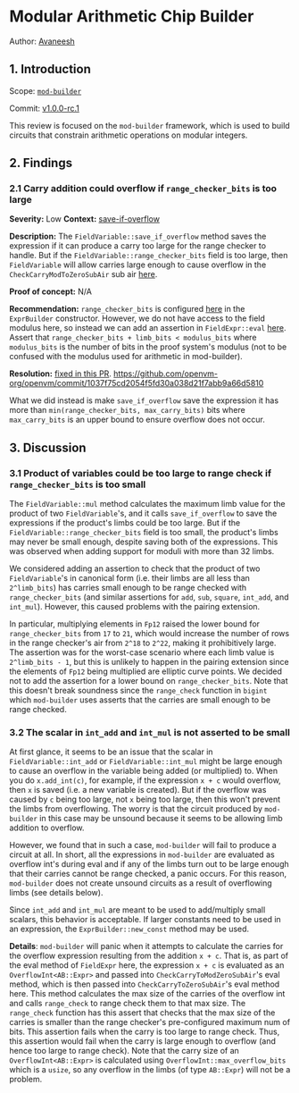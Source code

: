 # Modular Arithmetic Chip Builder

Author: [Avaneesh](https://github.com/Avaneesh-axiom)

## 1. Introduction

Scope: [`mod-builder`](https://github.com/openvm-org/openvm/tree/v1.0.0-rc.1/crates/circuits/mod-builder)

Commit: [v1.0.0-rc.1](https://github.com/openvm-org/openvm/releases/tag/v1.0.0-rc.1)

This review is focused on the `mod-builder` framework, which is used to build circuits that constrain arithmetic operations on modular integers.

## 2. Findings

### 2.1 Carry addition could overflow if `range_checker_bits` is too large

**Severity:** Low
**Context:** [save-if-overflow](https://github.com/openvm-org/openvm/blob/ccff2f1ab5170d91243b6ed7bb593fecb4678073/crates/circuits/mod-builder/src/field_variable.rs#L107C1-L110C1)

**Description:** The `FieldVariable::save_if_overflow` method saves the expression if it can produce a carry too large for the range checker to handle.
But if the `FieldVariable::range_checker_bits` field is too large, then `FieldVariable` will allow carries large enough to cause overflow in the `CheckCarryModToZeroSubAir` sub air [here](https://github.com/openvm-org/openvm/blob/ccff2f1ab5170d91243b6ed7bb593fecb4678073/crates/circuits/primitives/src/bigint/check_carry_to_zero.rs#L83C1-L87C1). 

**Proof of concept:** N/A

**Recommendation:** `range_checker_bits` is configured [here](https://github.com/openvm-org/openvm/blob/ccff2f1ab5170d91243b6ed7bb593fecb4678073/crates/circuits/mod-builder/src/builder.rs#L90) in the `ExprBuilder` constructor.
However, we do not have access to the field modulus here, so instead we can add an assertion in `FieldExpr::eval` [here](https://github.com/openvm-org/openvm/blob/ccff2f1ab5170d91243b6ed7bb593fecb4678073/crates/circuits/mod-builder/src/builder.rs#L311C1-L312C1).
Assert that `range_checker_bits + limb_bits < modulus_bits` where `modulus_bits` is the number of bits in the proof system's modulus (not to be confused with the modulus used for arithmetic in mod-builder).

**Resolution:** [fixed in this PR](https://github.com/openvm-org/openvm/pull/1475).
https://github.com/openvm-org/openvm/commit/1037f75cd2054f5fd30a038d21f7abb9a66d5810

What we did instead is make `save_if_overflow` save the expression it has more than `min(range_checker_bits, max_carry_bits)` bits where `max_carry_bits` is an upper bound to ensure overflow does not occur.

## 3. Discussion

### 3.1 Product of variables could be too large to range check if `range_checker_bits` is too small

The `FieldVariable::mul` method calculates the maximum limb value for the product of two `FieldVariable`'s, and it calls `save_if_overflow` to save the expressions if the product's limbs could be too large.
But if the `FieldVariable::range_checker_bits` field is too small, the product's limbs may never be small enough, despite saving both of the expressions.
This was observed when adding support for moduli with more than 32 limbs.

We considered adding an assertion to check that the product of two `FieldVariable`'s in canonical form (i.e. their limbs are all less than `2^limb_bits`) has carries small enough to be range checked with `range_checker_bits` (and similar assertions for `add`, `sub`, `square`, `int_add`, and `int_mul`).
However, this caused problems with the pairing extension.

In particular, multiplying elements in `Fp12` raised the lower bound for `range_checker_bits` from `17` to `21`, which would increase the number of rows in the range checker's air from `2^18` to `2^22`, making it prohibitively large.
The assertion was for the worst-case scenario where each limb value is `2^limb_bits - 1`, but this is unlikely to happen in the pairing extension since the elements of `Fp12` being multiplied are elliptic curve points.
We decided not to add the assertion for a lower bound on `range_checker_bits`.
Note that this doesn't break soundness since the `range_check` function in `bigint` which `mod-builder` uses asserts that the carries are small enough to be range checked.

### 3.2 The scalar in `int_add` and `int_mul` is not asserted to be small

At first glance, it seems to be an issue that the scalar in `FieldVariable::int_add` or `FieldVariable::int_mul` might be large enough to cause an overflow in the variable being added (or multiplied) to.
When you do `x.add_int(c)`, for example, if the expression `x + c` would overflow, then `x` is saved (i.e. a new variable is created).
But if the overflow was caused by `c` being too large, not `x` being too large, then this won't prevent the limbs from overflowing.
The worry is that the circuit produced by `mod-builder` in this case may be unsound because it seems to be allowing limb addition to overflow.

However, we found that in such a case, `mod-builder` will fail to produce a circuit at all.
In short, all the expressions in `mod-builder` are evaluated as overflow int's during eval and if any of the limbs turn out to be large enough that their carries cannot be range checked, a panic occurs.
For this reason, `mod-builder` does not create unsound circuits as a result of overflowing limbs (see details below).

Since `int_add` and `int_mul` are meant to be used to add/multiply small scalars, this behavior is acceptable.
If larger constants need to be used in an expression, the `ExprBuilder::new_const` method may be used.

**Details**: `mod-builder` will panic when it attempts to calculate the carries for the overflow expression resulting from the addition `x + c`.
That is, as part of the eval method of `FieldExpr` here, the expression `x + c` is evaluated as an `OverflowInt<AB::Expr>` and passed into `CheckCarryToModZeroSubAir`'s eval method, which is then passed into `CheckCarryToZeroSubAir`'s eval method here.
This method calculates the max size of the carries of the overflow int and calls `range_check` to range check them to that max size.
The `range_check` function has this assert that checks that the max size of the carries is smaller than the range checker's pre-configured maximum num of bits.
This assertion fails when the carry is too large to range check.
Thus, this assertion would fail when the carry is large enough to overflow (and hence too large to range check).
Note that the carry size of an `OverflowInt<AB::Expr>` is calculated using `OverflowInt::max_overflow_bits` which is a `usize`, so any overflow in the limbs (of type `AB::Expr`) will not be a problem.